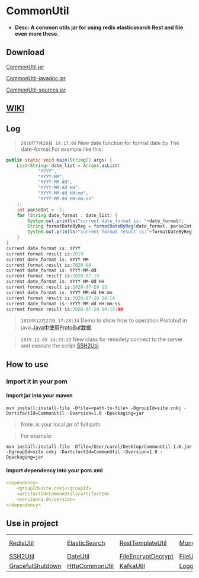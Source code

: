 # CommonUtil
* <b>Desc: A common utils jar for using redis elasticsearch Rest and file even more these.</b>

## Download
[CommonUtil.jar](https://github.com/carolcoral/CommonUtil/releases/download/1.0.1/CommonUtil-1.0.1.jar)

[CommonUtil-javadoc.jar](https://github.com/carolcoral/CommonUtil/releases/download/1.0.1/CommonUtil-1.0.1-javadoc.jar)

[CommonUtil-sources.jar](https://github.com/carolcoral/CommonUtil/releases/download/1.0.1/CommonUtil-1.0.1-sources.jar)

## [WIKI](https://github.com/carolcoral/CommonUtil/wiki)

## Log
> `2020年7月20日 14:17:00` New date function for format date by The date-format.For example like this:

```java
public static void main(String[] args) {
    List<String> date_list = Arrays.asList(
            "YYYY",
            "YYYY-MM",
            "YYYY-MM-dd",
            "YYYY-MM-dd HH",
            "YYYY-MM-dd HH:mm",
            "YYYY-MM-dd HH:mm:ss"
    );
    int parseInt = -1;
    for (String date_format : date_list) {
        System.out.println("current date_format is: "+date_format);
        String formatDateByReg = formatDateByReg(date_format, parseInt);
        System.out.println("current format result is:"+formatDateByReg);
    }
}
current date_format is: YYYY
current format result is:2019
current date_format is: YYYY-MM
current format result is:2020-06
current date_format is: YYYY-MM-dd
current format result is:2020-07-19
current date_format is: YYYY-MM-dd HH
current format result is:2020-07-20 13
current date_format is: YYYY-MM-dd HH:mm
current format result is:2020-07-20 14:14
current date_format is: YYYY-MM-dd HH:mm:ss
current format result is:2020-07-20 14:15:08
```

> `2019年12月27日 17:20:34` Demo to show how to operation Protobuf in java.[Java中使用ProtoBuf数据](https://github.com/carolcoral/CommonUtil/wiki/Java中使用ProtoBuf数据)

> `2019-12-05 14:33:23` New class for remotely connect to the server and execute the script.[SSH2Util](https://github.com/carolcoral/CommonUtil/blob/master/src/main/java/site/cnkj/utils/SSH2Util.java)

## How to use
### Import it in your pom
#### Import jar into your maven
```shell
mvn install:install-file -Dfile=<path-to-file> -DgroupId=site.cnkj -DartifactId=CommonUtil -Dversion=1.0 -Dpackaging=jar
```
> Note:<path-to-file> is your local jar of full path.

> For example:
```shell
mvn install:install-file -Dfile=/User/carol/Desktop/CommonUtil-1.0.jar -DgroupId=site.cnkj -DartifactId=CommonUtil -Dversion=1.0 -Dpackaging=jar
```

#### Import dependency into your pom.xml
```yaml
<dependency>
    <groupId>site.cnkj</groupId>
    <artifactId>CommonUtil</artifactId>
    <version>1.0</version>
</dependency>
```

## Use in project

||||||
|:---|:--|:--|:--|:--|
|[RedisUtil](https://github.com/carolcoral/CommonUtil/wiki/RedisUtil)|[ElasticSearch](https://github.com/carolcoral/CommonUtil/wiki/ElasticSearch)|[RestTemplateUtil](https://github.com/carolcoral/CommonUtil/wiki/RestTemplateUtil)|[MongodbUtil](https://github.com/carolcoral/CommonUtil/wiki/MongodbUtil)|[Thread Pool](https://github.com/carolcoral/CommonUtil/wiki/Thread-Pool)|
|[SSH2Util](https://github.com/carolcoral/CommonUtil/wiki/SSH2Util)|[DateUtil](https://github.com/carolcoral/CommonUtil/blob/master/src/main/java/site/cnkj/utils/DateUtil.java)|[FileEncryptDecrypt](https://github.com/carolcoral/CommonUtil/blob/master/src/main/java/site/cnkj/utils/FileEncryptDecrypt.java)|[FileUtil](https://github.com/carolcoral/CommonUtil/blob/master/src/main/java/site/cnkj/utils/FileUtil.java)|
|[GracefulShutdown](https://github.com/carolcoral/CommonUtil/blob/master/src/main/java/site/cnkj/utils/GracefulShutdown.java)|[HttpCommonUtil](https://github.com/carolcoral/CommonUtil/blob/master/src/main/java/site/cnkj/utils/HttpCommonUtil.java)|[KafkaUtil](https://github.com/carolcoral/CommonUtil/blob/master/src/main/java/site/cnkj/utils/KafkaUtil.java)|[LoggerUtil](https://github.com/carolcoral/CommonUtil/blob/master/src/main/java/site/cnkj/utils/LoggerUtil.java)|[StringUtil](https://github.com/carolcoral/CommonUtil/blob/master/src/main/java/site/cnkj/utils/StringUtil.java)|
